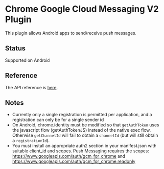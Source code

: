 # Chrome Google Cloud Messaging V2 Plugin

This plugin allows Android apps to send/receive push messages.

## Status

Supported on Android

## Reference

The API reference is [here](http://developer.chrome.com/extensions/gcm).

## Notes

* Currently only a single registration is permitted per application, and a registration can only be for a single sender id
* On Android, chrome.identity must be modified so that `getAuthToken` uses the javascript flow (getAuthTokenJS) instead of the native exec flow.  Otherwise `getChannelId` will fail to obtain a `channelId` (but will still obtain a `registrationId`).
* You must install an appropriate auth2 section in your manifest.json with suitable client_id and scopes. Push Messaging requires the scopes: 
https://www.googleapis.com/auth/gcm_for_chrome
and
https://www.googleapis.com/auth/gcm_for_chrome.readonly
